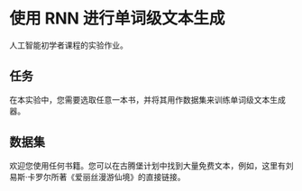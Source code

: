 # 使用 RNN 进行单词级文本生成



人工智能初学者课程的实验作业。

##  任务



在本实验中，您需要选取任意一本书，并将其用作数据集来训练单词级文本生成器。

##  数据集



欢迎您使用任何书籍。您可以在古腾堡计划中找到大量免费文本，例如，这里有刘易斯·卡罗尔所著《爱丽丝漫游仙境》的直接链接。
